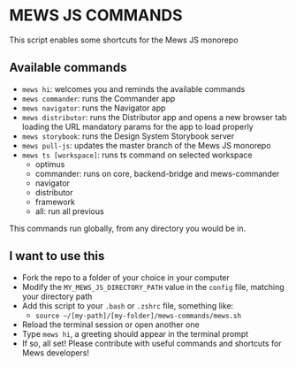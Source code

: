 # MEWS JS COMMANDS

This script enables some shortcuts for the Mews JS monorepo

## Available commands

- `mews hi`: welcomes you and reminds the available commands
- `mews commander`: runs the Commander app
- `mews navigator`: runs the Navigator app
- `mews distributor`: runs the Distributor app and opens a new browser tab loading the URL mandatory params for the app to load properly
- `mews storybook`: runs the Design System Storybook server
- `mews pull-js`: updates the master branch of the Mews JS monorepo
- `mews ts [workspace]`: runs ts command on selected workspace
  - optimus
  - commander: runs on core, backend-bridge and mews-commander
  - navigator
  - distributor
  - framework
  - all: run all previous

This commands run globally, from any directory you would be in.

## I want to use this

- Fork the repo to a folder of your choice in your computer
- Modify the `MY_MEWS_JS_DIRECTORY_PATH` value in the `config` file, matching your directory path
- Add this script to your `.bash` or `.zshrc` file, something like:
  - `source ~/[my-path]/[my-folder]/mews-commands/mews.sh`
- Reload the terminal session or open another one
- Type `mews hi`, a greeting should appear in the terminal prompt
- If so, all set! Please contribute with useful commands and shortcuts for Mews developers!

